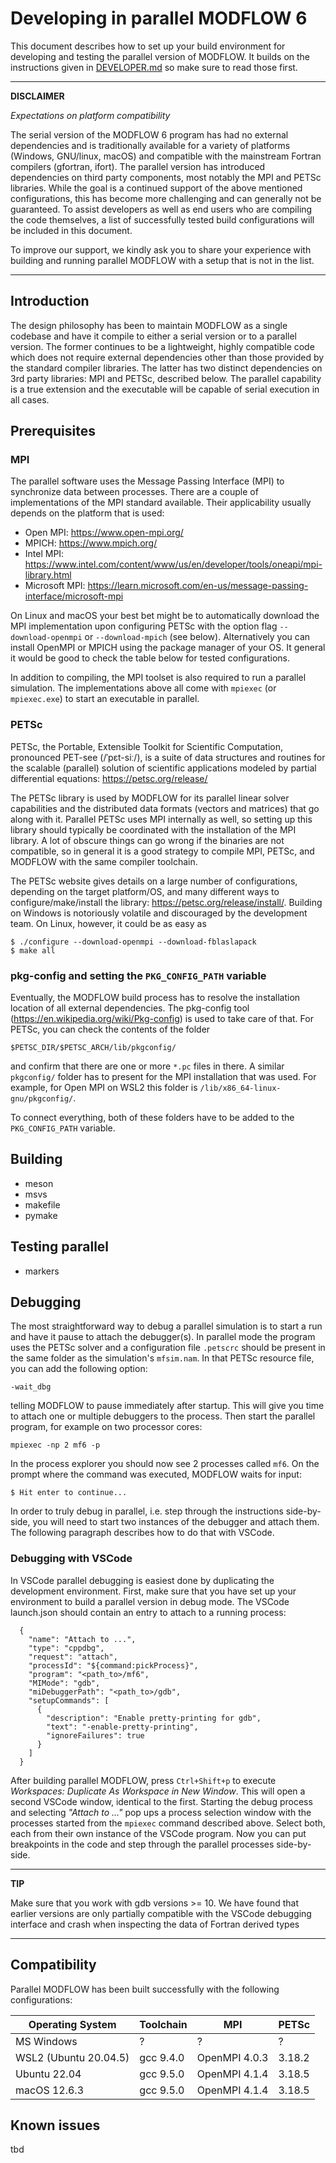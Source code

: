 # Developing in parallel MODFLOW 6

This document describes how to set up your build environment for developing and testing the parallel version of MODFLOW. It builds on the instructions given in [DEVELOPER.md](DEVELOPER.md) so make sure to read those first.

---
**DISCLAIMER**

*Expectations on platform compatibility* 

The serial version of the MODFLOW 6 program has had no external dependencies and is traditionally available for a variety of platforms (Windows, GNU/linux, macOS) and compatible with the mainstream Fortran compilers (gfortran, ifort). The parallel version has introduced dependencies on third party components, most notably the MPI and PETSc libraries. While the goal is a continued support of the above mentioned configurations, this has become more challenging and can generally not be guaranteed. To assist developers as well as end users who are compiling the code themselves, a list of successfully tested build configurations will be included in this document.

To improve our support, we kindly ask you to share your experience with building and running parallel MODFLOW with a setup that is not in the list.

---

<!-- TODO: insert TOC tags here -->

## Introduction

The design philosophy has been to maintain MODFLOW as a single codebase and have it compile to either a serial version or to a parallel version. The former continues to be a lightweight, highly compatible code which does not require external dependencies other than those provided by the standard compiler libraries. The latter  has two distinct dependencies on 3rd party libraries: MPI and PETSc, described below. The parallel capability is a true extension and the executable will be capable of serial execution in all cases.

## Prerequisites

### MPI

The parallel software uses the Message Passing Interface (MPI) to synchronize data between processes. There are a couple of implementations of the MPI standard available. Their applicability usually depends on the platform that is used:

- Open MPI: https://www.open-mpi.org/
- MPICH: https://www.mpich.org/
- Intel MPI: https://www.intel.com/content/www/us/en/developer/tools/oneapi/mpi-library.html
- Microsoft MPI: https://learn.microsoft.com/en-us/message-passing-interface/microsoft-mpi

On Linux and macOS your best bet might be to automatically download the MPI implementation upon configuring PETSc with the option flag `--download-openmpi` or `--download-mpich` (see below). Alternatively you can install OpenMPI or MPICH using the package manager of your OS. It general it would be good to check the table below for tested configurations.

In addition to compiling, the MPI toolset is also required to run a parallel simulation. The implementations above all come with `mpiexec` (or `mpiexec.exe`) to start an executable in parallel. 

### PETSc

PETSc, the Portable, Extensible Toolkit for Scientific Computation, pronounced PET-see (/ˈpɛt-siː/), is a suite of data structures and routines for the scalable (parallel) solution of scientific applications modeled by partial differential equations: https://petsc.org/release/

The PETSc library is used by MODFLOW for its parallel linear solver capabilities and the distributed data formats (vectors and matrices) that go along with it. Parallel PETSc uses MPI internally as well, so setting up this library should typically be coordinated with the installation of the MPI library. A lot of obscure things can go wrong if the binaries are not compatible, so in general it is a good strategy to compile MPI, PETSc, and MODFLOW with the same compiler toolchain.

The PETSc website gives details on a large number of configurations, depending on the target platform/OS, and many different ways to configure/make/install the library: https://petsc.org/release/install/. Building on Windows is notoriously volatile and discouraged by the development team. On Linux, however, it could be as easy as

```
$ ./configure --download-openmpi --download-fblaslapack
$ make all
```

### pkg-config and setting the `PKG_CONFIG_PATH` variable
Eventually, the MODFLOW build process has to resolve the installation location of all external dependencies. The pkg-config tool (https://en.wikipedia.org/wiki/Pkg-config) is used to take care of that. For PETSc, you can check the contents of the folder
```
$PETSC_DIR/$PETSC_ARCH/lib/pkgconfig/
```
and confirm that there are one or more `*.pc` files in there. A similar `pkgconfig/` folder has to present for the MPI installation that was used. For example, for Open MPI on WSL2 this folder is `/lib/x86_64-linux-gnu/pkgconfig/`.

To connect everything, both of these folders have to be added to the `PKG_CONFIG_PATH` variable.

## Building
- meson
- msvs
- makefile
- pymake

## Testing parallel

- markers

## Debugging

The most straightforward way to debug a parallel simulation is to start a run and have it pause to attach the debugger(s). In parallel mode the program uses the PETSc solver and a configuration file `.petscrc` should be present in the same folder as the simulation's `mfsim.nam`. In that PETSc resource file, you can add the following option:

```
-wait_dbg
```
telling MODFLOW to pause immediately after startup. This will give you time to attach one or multiple debuggers to the process. Then start the parallel program, for example on two processor cores:

```
mpiexec -np 2 mf6 -p
```
In the process explorer you should now see 2 processes called `mf6`. On the prompt where the command was executed, MODFLOW waits for input:

```
$ Hit enter to continue...
```

In order to truly debug in parallel, i.e. step through the instructions side-by-side, you will need to start two instances of the debugger and attach them. The following paragraph describes how to do that with VSCode.

### Debugging with VSCode

In VSCode parallel debugging is easiest done by duplicating the development environment. First, make sure that you have set up your environment to build a parallel version in debug mode. The VSCode launch.json should contain an entry to attach to a running process:

```
  {
    "name": "Attach to ...",
    "type": "cppdbg",
    "request": "attach",
    "processId": "${command:pickProcess}",
    "program": "<path_to>/mf6",
    "MIMode": "gdb",
    "miDebuggerPath": "<path_to>/gdb",
    "setupCommands": [
      {
        "description": "Enable pretty-printing for gdb",
        "text": "-enable-pretty-printing",
        "ignoreFailures": true
      }
    ]
  }
```
After building parallel MODFLOW, press `Ctrl+Shift+p` to execute *Workspaces: Duplicate As Workspace in New Window*. This will open a second VSCode window, identical to the first. Starting the debug process and selecting *"Attach to ..."* pop ups a process selection window with the processes started from the `mpiexec` command described above. Select both, each from their own instance of the VSCode program. Now you can put breakpoints in the code and step through the parallel processes side-by-side.

---
**TIP**

Make sure that you work with gdb versions >= 10. We have found that earlier versions are only partially compatible with the VSCode debugging interface and crash when inspecting the data of Fortran derived types

---


## Compatibility

Parallel MODFLOW has been built successfully with the following configurations:

| Operating System      |   Toolchain |      MPI      |  PETSc |
|-----------------------|-------------|---------------|--------|
| MS Windows            | ?           | ?             | ?      |
| WSL2 (Ubuntu 20.04.5) | gcc 9.4.0   | OpenMPI 4.0.3 | 3.18.2 |
| Ubuntu 22.04          | gcc 9.5.0   | OpenMPI 4.1.4 | 3.18.5 |
| macOS 12.6.3          | gcc 9.5.0   | OpenMPI 4.1.4 | 3.18.5 |

## Known issues

tbd
